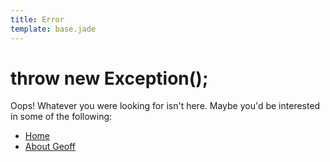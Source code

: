 ```yaml
---
title: Error
template: base.jade
---
```

# throw new Exception();

Oops! Whatever you were looking for isn't here. Maybe you'd be interested in some of the following:

* [Home][1]
* [About Geoff][2]

[1]: /
[2]: /about
